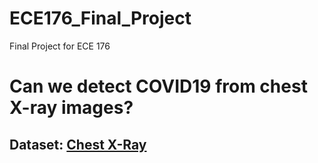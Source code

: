 # ECE176_Final_Project
Final Project for ECE 176

# Can we detect COVID19 from chest X-ray images? 

## Dataset: [Chest X-Ray]([https://pages.github.com/](https://www.kaggle.com/datasets/praveengovi/coronahack-chest-xraydataset)https://www.kaggle.com/datasets/praveengovi/coronahack-chest-xraydataset)
